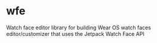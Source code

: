 # wfe
Watch face editor library for building Wear OS watch faces editor/customizer that uses the Jetpack Watch Face API
